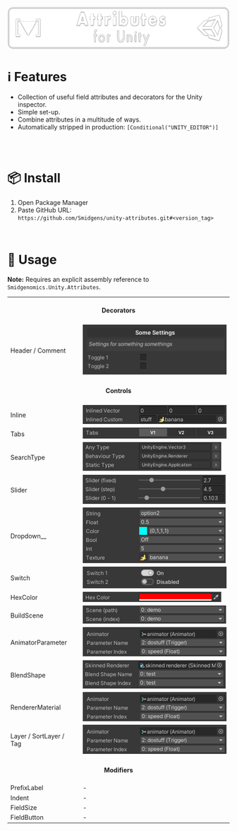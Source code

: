 ![](/.github/.banner.png?raw=true "")

<!--
snippets


<details>
  <summary>
    ⌨️ Code
  </summary>
  

</details>

-->


# ℹ️ Features

* Collection of useful field attributes and decorators for the Unity inspector.
* Simple set-up.
* Combine attributes in a multitude of ways.
* Automatically stripped in production: `[Conditional("UNITY_EDITOR")]`

<br/>

<br/>

# 📦 Install

1. Open Package Manager
2. Paste GitHub URL:\
`https://github.com/Smidgens/unity-attributes.git#<version_tag>`


<br/>

# 🚀 Usage

**Note:** Requires an explicit assembly reference to `Smidgenomics.Unity.Attributes`.

<table>
  
  <tr>
    <td colspan="2">
      <h4 align="center">
        Decorators
      </h4>
    </td>
  </tr>
  <tr>
    <td>
      Header / Comment
    </td>
    <td>
      <img src="/.github/preview/decorators.png" />
    </td>
  <tr>
    <td colspan="2">
      <h4 align="center">
        Controls
      </h4>
    </td>
  </tr>
  </tr>
    <tr>
    <td>
      Inline
    </td>
    <td>
      <img src="/.github/preview/inlined.png" />
    </td>
  </tr>
  <tr>
    <td>
      Tabs
    </td>
    <td>
      <img src="/.github/preview/tabs.png" />
    </td>
  </tr>
  <tr>
    <td>
      SearchType
    </td>
    <td>
      <img  src="/.github/preview/assemblytype.png" />
    </td>
  </tr>
  <tr>
    <td>
      Slider
    </td>
    <td>
      <img src="/.github/preview/sliders.png" />
    </td>
  </tr>
  <tr>
    <td>
      Dropdown__
    </td>
    <td>
      <img src="/.github/preview/options.png" />
    </td>
  </tr>
  <tr>
    <td>
      Switch
    </td>
    <td>
      <img src="/.github/preview/switch.png" />
    </td>
  </tr>
  <tr>
    <td>
      HexColor
    </td>
    <td>
      <img src="/.github/preview/hexcolor.png" />
    </td>
  </tr>
  <tr>
    <td>
      BuildScene
    </td>
    <td>
      <img src="/.github/preview/buildscene.png" />
    </td>
  </tr>
  <tr>
    <td>
      AnimatorParameter
    </td>
    <td>
      <img src="/.github/preview/animatorparameter.png" />
    </td>
  </tr>
  <tr>
    <td>
      BlendShape
    </td>
    <td>
      <img src="/.github/preview/blendshape.png" />
    </td>
  </tr>
  <tr>
    <td>
      RendererMaterial
    </td>
    <td>
      <img src="/.github/preview/animatorparameter.png" />
    </td>
  </tr>
  <tr>
    <td>
      Layer / SortLayer / Tag
    </td>
    <td>
      <img src="/.github/preview/animatorparameter.png" />
    </td>
  </tr>

  <tr>
    <td colspan="2">
      <h4 align="center">
        Modifiers
      </h4>
    </td>
  </tr>
  <tr>
    <td>
      PrefixLabel
    </td>
    <td>
      -
    </td>
  </tr>
  <tr>
    <td>
      Indent
    </td>
    <td>
      -
    </td>
  </tr>
  <tr>
    <td>
      FieldSize
    </td>
    <td>
      -
    </td>
  </tr>
  <tr>
    <td>
      FieldButton
    </td>
    <td>
      -
    </td>
  </tr>
</table>






